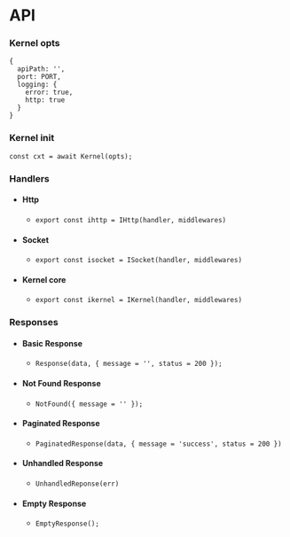 # API

### Kernel opts
```
{
  apiPath: '',
  port: PORT,
  logging: {
    error: true,
    http: true
  }
}
```

### Kernel init
```
const cxt = await Kernel(opts);
```

### Handlers
- #### Http
  - ``` export const ihttp = IHttp(handler, middlewares) ```
- #### Socket 
  - ``` export const isocket = ISocket(handler, middlewares) ```
- #### Kernel core
  - ``` export const ikernel = IKernel(handler, middlewares) ```
### Responses
- #### Basic Response
  - ``` Response(data, { message = '', status = 200 }); ```
- #### Not Found Response
  - ``` NotFound({ message = '' }); ```
- #### Paginated Response
  - ``` PaginatedResponse(data, { message = 'success', status = 200 }) ```
- #### Unhandled Response
  - ``` UnhandledReponse(err) ```
- #### Empty Response
  - ``` EmptyResponse(); ```

